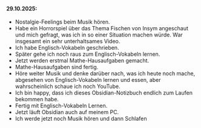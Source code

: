 ####   29.10.2025:
- Nostalgie-Feelings beim Musik hören.
- Habe ein Horrorspiel über das Thema Fischen von Insym angeschaut und mich gefragt, was ich in so einer Situation machen würde. War insgesamt ein sehr unterhaltsames Video.
- Ich habe Englisch-Vokabeln geschrieben.
- Später gehe ich noch raus zum Englisch-Vokabeln lernen.
- Jetzt werden erstmal Mathe-Hausaufgaben gemacht.
- Mathe-Hausaufgaben sind fertig.
- Höre weiter Musik und denke darüber nach, was ich heute noch mache, abgesehen von Englisch-Vokabeln lernen und essen, aber wahrscheinlich schaue ich noch YouTube.
- Ich bin happy, dass ich dieses Obsidian-Notizbuch endlich zum Laufen bekommen habe.
- Fertig mit Englisch-Vokabeln Lernen.
- Jetzt läuft Obsidian auch auf meinem PC.
- Ich werde jetzt noch Musik hören und dann Schlafen